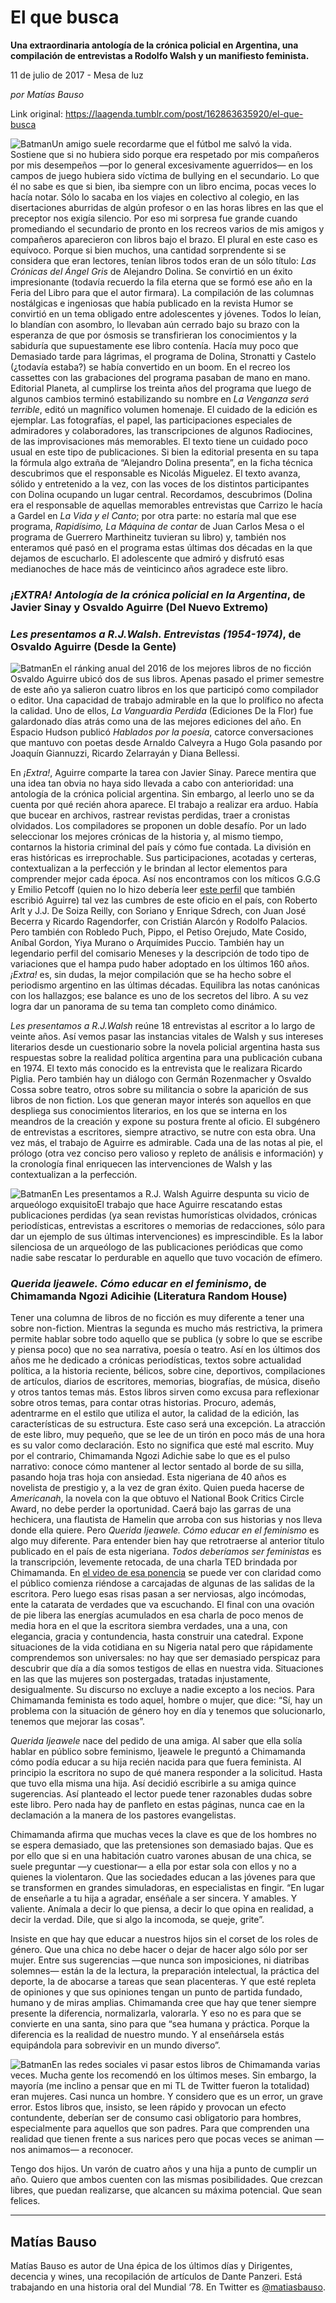 # El que busca

**Una extraordinaria antología de la crónica policial en Argentina, una compilación de entrevistas a Rodolfo Walsh y un manifiesto feminista.**

11 de julio de 2017 - Mesa de luz

_por Matías Bauso_

Link original: https://laagenda.tumblr.com/post/162863635920/el-que-busca

![Batman](https://64.media.tumblr.com/eb6d9d07891ab6974b30f6a4b24c0e66/tumblr_inline_pk08o7KhMg1t6q87u_500.jpg)Un amigo suele recordarme que el fútbol me salvó la vida. Sostiene que si no hubiera sido porque era respetado por mis compañeros por mis desempeños —por lo general excesivamente aguerridos— en los campos de juego hubiera sido víctima de bullying en el secundario. Lo que él no sabe es que si bien, iba siempre con un libro encima, pocas veces lo hacía notar. Sólo lo sacaba en los viajes en colectivo al colegio, en las disertaciones aburridas de algún profesor o en las horas libres en las que el preceptor nos exigía silencio. Por eso mi sorpresa fue grande cuando promediando el secundario de pronto en los recreos varios de mis amigos y compañeros aparecieron con libros bajo el brazo. El plural en este caso es equívoco. Porque si bien muchos, una cantidad sorprendente si se considera que eran lectores, tenían libros todos eran de un sólo título: *Las Crónicas del Ángel Gris* de Alejandro Dolina. Se convirtió en un éxito impresionante (todavía recuerdo la fila eterna que se formó ese año en la Feria del Libro para que el autor firmara). La compilación de las columnas nostálgicas e ingeniosas que había publicado en la revista Humor se convirtió en un tema obligado entre adolescentes y jóvenes. Todos lo leían, lo blandían con asombro, lo llevaban aún cerrado bajo su brazo con la esperanza de que por ósmosis se transfirieran los conocimientos y la sabiduría que supuestamente ese libro contenía. Hacía muy poco que Demasiado tarde para lágrimas, el programa de Dolina, Stronatti y Castelo (¿todavía estaba?) se había convertido en un boom. En el recreo los cassettes con las grabaciones del programa pasaban de mano en mano. Editorial Planeta, al cumplirse los treinta años del programa que luego de algunos cambios terminó estabilizando su nombre en *La Venganza será terrible*, editó un magnífico volumen homenaje. El cuidado de la edición es ejemplar. Las fotografías, el papel, las participaciones especiales de admiradores y colaboradores, las transcripciones de algunos Radiocines, de las improvisaciones más memorables. El texto tiene un cuidado poco usual en este tipo de publicaciones. Si bien la editorial presenta en su tapa la fórmula algo extraña de “Alejandro Dolina presenta”, en la ficha técnica descubrimos que el responsable es Nicolás Miguelez. El texto avanza, sólido y entretenido a la vez, con las voces de los distintos participantes con Dolina ocupando un lugar central. Recordamos, descubrimos (Dolina era el responsable de aquellas memorables entrevistas que Carrizo le hacía a Gardel en *La Vida y el Canto*; por otra parte: no estaría mal que ese programa, *Rapidísimo, La Máquina de contar* de Juan Carlos Mesa o el programa de Guerrero Marthineitz tuvieran su libro) y, también nos enteramos qué pasó en el programa estas últimas dos décadas en la que dejamos de escucharlo. El adolescente que admiró y disfrutó esas medianoches de hace más de veinticinco años agradece este libro.


### *¡EXTRA! Antología de la crónica policial en la Argentina*, de Javier Sinay y Osvaldo Aguirre (Del Nuevo Extremo)

### *Les presentamos a R.J.Walsh. Entrevistas (1954-1974)*, de Osvaldo Aguirre (Desde la Gente)

![Batman](https://64.media.tumblr.com/bd42ae389c620dc0a165e637ab420002/tumblr_inline_pk08o7RN7k1t6q87u_250.jpg)En el ránking anual del 2016 de los mejores libros de no ficción Osvaldo Aguirre ubicó dos de sus libros. Apenas pasado el primer semestre de este año ya salieron cuatro libros en los que participó como compilador o editor. Una capacidad de trabajo admirable en la que lo prolífico no afecta la calidad. Uno de ellos, *La Vanguardia Perdida* (Ediciones De la Flor) fue galardonado días atrás como una de las mejores ediciones del año. En Espacio Hudson publicó *Hablados por la poesía*, catorce conversaciones que mantuvo con poetas desde Arnaldo Calveyra a Hugo Gola pasando por Joaquín Giannuzzi, Ricardo Zelarrayán y Diana Bellessi.


En *¡Extra!*, Aguirre comparte la tarea con Javier Sinay. Parece mentira que una idea tan obvia no haya sido llevada a cabo con anterioridad: una antología de la crónica policial argentina. Sin embargo, al leerlo uno se da cuenta por qué recién ahora aparece. El trabajo a realizar era arduo. Había que bucear en archivos, rastrear revistas perdidas, traer a cronistas olvidados. Los compiladores se proponen un doble desafío. Por un lado seleccionar los mejores crónicas de la historia y, al mismo tiempo, contarnos la historia criminal del país y cómo fue contada. La división en eras históricas es irreprochable. Sus participaciones, acotadas y certeras, contextualizan a la perfección y le brindan al lector elementos para comprender mejor cada época. Así nos encontramos con los míticos G.G.G y Emilio Petcoff (quien no lo hizo debería leer [este perfil](http://laagenda.buenosaires.gob.ar/post/159000731160/delicias-de-un-narrador) que también escribió Aguirre) tal vez las cumbres de este oficio en el país, con Roberto Arlt y J.J. De Soiza Reilly, con Soriano y Enrique Sdrech, con Juan José Becerra y Ricardo Ragendorfer, con Cristián Alarcón y Rodolfo Palacios. Pero también con Robledo Puch, Pippo, el Petiso Orejudo, Mate Cosido, Aníbal Gordon, Yiya Murano o Arquímides Puccio. También hay un legendario perfil del comisario Meneses y la descripción de todo tipo de variaciones que el hampa pudo haber adoptado en los últimos 160 años. *¡Extra!* es, sin dudas, la mejor compilación que se ha hecho sobre el periodismo argentino en las últimas décadas. Equilibra las notas canónicas con los hallazgos; ese balance es uno de los secretos del libro. A su vez logra dar un panorama de su tema tan completo como dinámico.

*Les presentamos a R.J.Walsh* reúne 18 entrevistas al escritor a lo largo de veinte años. Así vemos pasar las instancias vitales de Walsh y sus intereses literarios desde un cuestionario sobre la novela policial argentina hasta sus respuestas sobre la realidad política argentina para una publicación cubana en 1974. El texto más conocido es la entrevista que le realizara Ricardo Piglia. Pero también hay un diálogo con Germán Rozenmacher y Osvaldo Cossa sobre teatro, otros sobre su militancia o sobre la aparición de sus libros de non fiction. Los que generan mayor interés son aquellos en que despliega sus conocimientos literarios, en los que se interna en los meandros de la creación y expone su postura frente al oficio. El subgénero de entrevistas a escritores, siempre atractivo, se nutre con esta obra. Una vez más, el trabajo de Aguirre es admirable. Cada una de las notas al pie, el prólogo (otra vez conciso pero valioso y repleto de análisis e información) y la cronología final enriquecen las intervenciones de Walsh y las contextualizan a la perfección.


![Batman](https://64.media.tumblr.com/eb6d9d07891ab6974b30f6a4b24c0e66/tumblr_inline_pk08o7KhMg1t6q87u_500.jpg)En Les presentamos a R.J. Walsh Aguirre despunta su vicio de arqueólogo exquisitoEl trabajo que hace Aguirre rescatando estas publicaciones perdidas (ya sean revistas humorísticas olvidados, crónicas periodísticas, entrevistas a escritores o memorias de redacciones, sólo para dar un ejemplo de sus últimas intervenciones) es imprescindible. Es la labor silenciosa de un arqueólogo de las publicaciones periódicas que como nadie sabe rescatar lo perdurable en aquello que tuvo vocación de efímero.


### *Querida Ijeawele. Cómo educar en el feminismo*, de Chimamanda Ngozi Adicihie (Literatura Random House)

Tener una columna de libros de no ficción es muy diferente a tener una sobre non-fiction. Mientras la segunda es mucho más restrictiva, la primera permite hablar sobre todo aquello que se publica (y sobre lo que se escribe y piensa poco) que no sea narrativa, poesía o teatro. Así en los últimos dos años me he dedicado a crónicas periodísticas, textos sobre actualidad política, a la historia reciente, bélicos, sobre cine, deportivos, compilaciones de artículos, diarios de escritores, memorias, biografías, de música, diseño y otros tantos temas más. Estos libros sirven como excusa para reflexionar sobre otros temas, para contar otras historias. Procuro, además, adentrarme en el estilo que utiliza el autor, la calidad de la edición, las características de su estructura. Este caso será una excepción. La atracción de este libro, muy pequeño, que se lee de un tirón en poco más de una hora es su valor como declaración. Esto no significa que esté mal escrito. Muy por el contrario, Chimamanda Ngozi Adichie sabe lo que es el pulso narrativo: conoce cómo mantener al lector sentado al borde de su silla, pasando hoja tras hoja con ansiedad. Esta nigeriana de 40 años es novelista de prestigio y, a la vez de gran éxito. Quien pueda hacerse de *Americanah*, la novela con la que obtuvo el National Book Critics Circle Award, no debe perder la oportunidad. Caerá bajo las garras de una hechicera, una flautista de Hamelin que arroba con sus historias y nos lleva donde ella quiere. Pero *Querida Ijeawele. Cómo educar en el feminismo* es algo muy diferente. Para entender bien hay que retrotraerse al anterior título publicado en el país de esta nigeriana. *Todos deberíamos ser feministas* es la transcripción, levemente retocada, de una charla TED brindada por Chimamanda. En [el video de esa ponencia](https://www.youtube.com/watch?v=85fqNwDKXfA) se puede ver con claridad como el público comienza riéndose a carcajadas de algunas de las salidas de la escritora. Pero luego esas risas pasan a ser nerviosas, algo incómodas, ente la catarata de verdades que va escuchando. El final con una ovación de pie libera las energías acumulados en esa charla de poco menos de media hora en el que la escritora siembra verdades, una a una, con elegancia, gracia y contundencia, hasta construir una catedral. Expone situaciones de la vida cotidiana en su Nigeria natal pero que rápidamente comprendemos son universales: no hay que ser demasiado perspicaz para descubrir que día a día somos testigos de ellas en nuestra vida. Situaciones en las que las mujeres son postergadas, tratadas injustamente, desigualmente. Su discurso no excluye a nadie excepto a los necios. Para Chimamanda feminista es todo aquel, hombre o mujer, que dice: “Sí, hay un problema con la situación de género hoy en día y tenemos que solucionarlo, tenemos que mejorar las cosas”.


*Querida Ijeawele* nace del pedido de una amiga. Al saber que ella solía hablar en público sobre feminismo, Ijeawele le preguntó a Chimamanda cómo podía educar a su hija recién nacida para que fuera feminista. Al principio la escritora no supo de qué manera responder a la solicitud. Hasta que tuvo ella misma una hija. Así decidió escribirle a su amiga quince sugerencias. Así planteado el lector puede tener razonables dudas sobre este libro. Pero nada hay de panfleto en estas páginas, nunca cae en la declamación a la manera de los pastores evangelistas. 


Chimamanda afirma que muchas veces la clave es que de los hombres no se espera demasiado, que las pretensiones son demasiado bajas. Que es por ello que si en una habitación cuatro varones abusan de una chica, se suele preguntar —y cuestionar— a ella por estar sola con ellos y no a quienes la violentaron. Que las sociedades educan a las jóvenes para que se transformen en grandes simuladoras, en especialistas en fingir. “En lugar de enseñarle a tu hija a agradar, enséñale a ser sincera. Y amables. Y valiente. Anímala a decir lo que piensa, a decir lo que opina en realidad, a decir la verdad. Dile, que si algo la incomoda, se queje, grite”. 


Insiste en que hay que educar a nuestros hijos sin el corset de los roles de género. Que una chica no debe hacer o dejar de hacer algo sólo por ser mujer. Entre sus sugerencias —que nunca son imposiciones, ni diatribas solemnes— están la de la lectura, la preparación intelectual, la práctica del deporte, la de abocarse a tareas que sean placenteras. Y que esté repleta de opiniones y que sus opiniones tengan un punto de partida fundado, humano y de miras amplias. Chimamanda cree que hay que tener siempre presente la diferencia, normalizarla, valorarla. Y eso no es para que se convierte en una santa, sino para que “sea humana y práctica. Porque la diferencia es la realidad de nuestro mundo. Y al enseñársela estás equipándola para sobrevivir en un mundo diverso”.


![Batman](https://64.media.tumblr.com/ae7b2d8f7ab1d85c25f994d718605b3a/tumblr_inline_pk08o8sAl21t6q87u_250.jpg)En las redes sociales vi pasar estos libros de Chimamanda varias veces. Mucha gente los recomendó en los últimos meses. Sin embargo, la mayoría (me inclino a pensar que en mi TL de Twitter fueron la totalidad) eran mujeres. Casi nunca un hombre. Y considero que es un error, un grave error. Estos libros que, insisto, se leen rápido y provocan un efecto contundente, deberían ser de consumo casi obligatorio para hombres, especialmente para aquellos que son padres. Para que comprenden una realidad que tienen frente a sus narices pero que pocas veces se animan —nos animamos— a reconocer. 


Tengo dos hijos. Un varón de cuatro años y una hija a punto de cumplir un año. Quiero que ambos cuenten con las mismas posibilidades. Que crezcan libres, que puedan realizarse, que alcancen su máxima potencial. Que sean felices. 


  


---

 Matías Bauso
-------------

 Matías Bauso es autor de Una épica de los últimos días y Dirigentes, decencia y wines, una recopilación de artículos de Dante Panzeri. Está trabajando en una historia oral del Mundial ‘78. En Twitter es [@matiasbauso](https://twitter.com/matiasbauso). 

